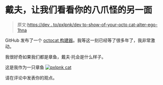 # 戴夫，让我们看看你的八爪怪的另一面

> 原文:[https://dev . to/pxlpnk/dev to-show-of-your-octo cat-alter-ego-1hna](https://dev.to/pxlpnk/devto-show-of-your-octocat-alter-ego-1hna)

GitHub 发布了一个 [octocat 构建器](https://myoctocat.com/)。我等这一刻已经等了很多年了，我非常激动。

我很好奇如果我们都是章鱼，戴夫·托会是什么样子。

这是我作为一只章鱼
[![pxlpnk cat](../Images/5316dbc921e515a634a4783952e0b9e1.png "pxlpnk cat")](https://res.cloudinary.com/practicaldev/image/fetch/s--MNvD_xtu--/c_limit%2Cf_auto%2Cfl_progressive%2Cq_auto%2Cw_880/https://i.postimg.cc/G3PbcZL2/octocat-2.png)

请在评论中发表你的观点。